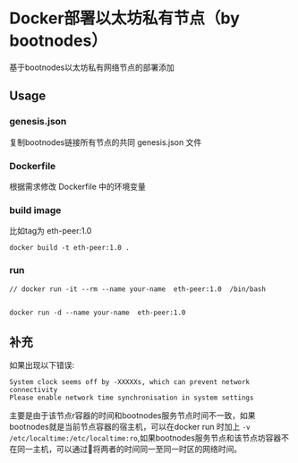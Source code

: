 # Docker部署以太坊私有节点（by bootnodes）

基于bootnodes以太坊私有网络节点的部署添加

## Usage

### genesis.json

复制bootnodes链接所有节点的共同 genesis.json 文件

### Dockerfile

根据需求修改 Dockerfile 中的环境变量

### build image
比如tag为 eth-peer:1.0

```
docker build -t eth-peer:1.0 .
```

### run

```
// docker run -it --rm --name your-name  eth-peer:1.0  /bin/bash


docker run -d --name your-name  eth-peer:1.0
```

## 补充

如果出现以下错误:

```
System clock seems off by -XXXXXs, which can prevent network connectivity
Please enable network time synchronisation in system settings
```

主要是由于该节点r容器的时间和bootnodes服务节点时间不一致，如果bootnodes就是当前节点容器的宿主机，可以在docker run 时加上 `-v /etc/localtime:/etc/localtime:ro`,如果bootnodes服务节点和该节点坊容器不在同一主机，可以通过将两者的时间同一至同一时区的网络时间。